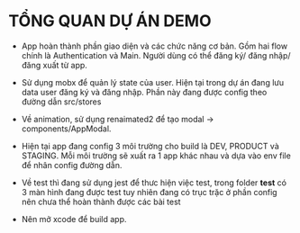 # TỔNG QUAN DỰ ÁN DEMO

- App hoàn thành phần giao diện và các chức năng cơ bản. Gồm hai flow chính là Authentication và Main.
Người dùng có thể đăng ký/ đăng nhập/ đăng xuất từ app.

- Sử dụng mobx để quản lý state của user. Hiện tại trong dự án đang lưu data user đăng ký và đăng nhập. Phần này đang được config theo đường dẫn src/stores

- Về animation, sử dụng renaimated2 để tạo modal -> components/AppModal.

- Hiện tại app đang config 3 môi trường cho build là DEV, PRODUCT và STAGING. Mỗi môi trường sẽ xuất ra 1 app khác nhau và dựa vào env file để nhân config đường dẫn.

- Về test thì đang sử dụng jest để thưc hiện việc test, trong folder __test__ có 3 màn hình đang được test tuy nhiên đang có trục trặc ở phần config nên chưa thể hoàn thành được các bài test

- Nên mở xcode để build app. 
